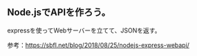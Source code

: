 ## Node.jsでAPIを作ろう。

expressを使ってWebサーバーを立てて、JSONを返す。

参考：https://sbfl.net/blog/2018/08/25/nodejs-express-webapi/